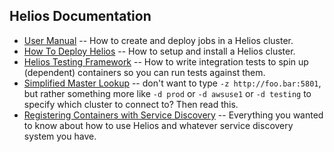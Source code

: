 Helios Documentation
--------------------

* [User Manual](user_manual.md) -- How to create and deploy jobs in a Helios cluster.
* [How To Deploy Helios](how_to_deploy.md) -- How to setup and install a Helios cluster.
* [Helios Testing Framework](testing_framework.md) -- How to write integration tests to spin up (dependent) containers so you can run tests against them.
* [Simplified Master Lookup](automatic_master_lookup.md) -- don't want to type `-z http://foo.bar:5801`, but rather something more like `-d prod` or `-d awsuse1` or `-d testing` to specify which cluster to connect to?  Then read this.
* [Registering Containers with Service Discovery](service_registration.md) -- Everything you wanted to know about how to use Helios and whatever service discovery system you have. 